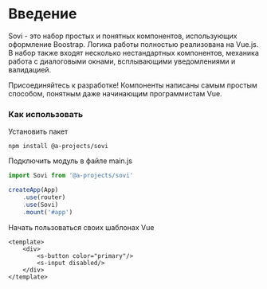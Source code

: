 # Введение

Sovi - это набор простых и понятных компонентов, использующих оформление Boostrap. Логика работы полностью реализована на Vue.js. 
В набор также входят несколько нестандартных компонентов, механика работа с диалоговыми окнами, всплывающими уведомлениями и валидацией.

Присоединяйтесь к разработке! Компоненты написаны самым простым способом, понятным даже начинающим программистам Vue.

### Как использовать

Установить пакет
``` shell
npm install @a-projects/sovi
```

Подключить модуль в файле main.js
``` js
import Sovi from '@a-projects/sovi'

createApp(App)
    .use(router)
    .use(Sovi)
    .mount('#app')
```


Начать пользоваться своих шаблонах Vue
``` vue
<template>
    <div>
        <s-button color="primary"/>
        <s-input disabled/>
    </div>
</template>
```
